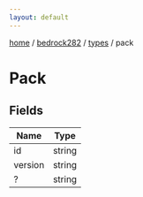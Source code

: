 ```yaml
---
layout: default
---
```


[home](/)  /  [bedrock282](/protocol/bedrock282)  /  [types](/protocol/bedrock282/types)  /  pack

# Pack

## Fields

Name | Type
---|---
id | string
version | string
? | string
